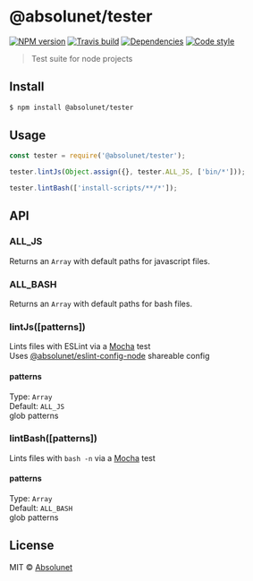 # @absolunet/tester

[![NPM version](https://img.shields.io/npm/v/@absolunet/tester.svg)](https://www.npmjs.com/package/@absolunet/tester)
[![Travis build](https://img.shields.io/travis/absolunet/node-tester/master.svg)](https://travis-ci.org/absolunet/node-tester/builds)
[![Dependencies](https://img.shields.io/david/absolunet/node-tester.svg)](https://david-dm.org/absolunet/node-tester)
[![Code style](https://img.shields.io/badge/code_style-@absolunet/node-463fd4.svg)](https://github.com/absolunet/eslint-config-node)

> Test suite for node projects


## Install

```sh
$ npm install @absolunet/tester
```


## Usage

```js
const tester = require('@absolunet/tester');

tester.lintJs(Object.assign({}, tester.ALL_JS, ['bin/*']));

tester.lintBash(['install-scripts/**/*']);
```


## API

### ALL_JS

Returns an `Array` with default paths for javascript files.

### ALL_BASH

Returns an `Array` with default paths for bash files.

### lintJs([patterns])

Lints files with ESLint via a [Mocha](https://mochajs.org/) test<br>
Uses [@absolunet/eslint-config-node](https://www.npmjs.com/package/@absolunet/eslint-config-node) shareable config

#### patterns

Type: `Array`<br>
Default: `ALL_JS`<br>
glob patterns

### lintBash([patterns])

Lints files with `bash -n` via a [Mocha](https://mochajs.org/) test

#### patterns

Type: `Array`<br>
Default: `ALL_BASH`<br>
glob patterns



## License

MIT © [Absolunet](https://absolunet.com)
